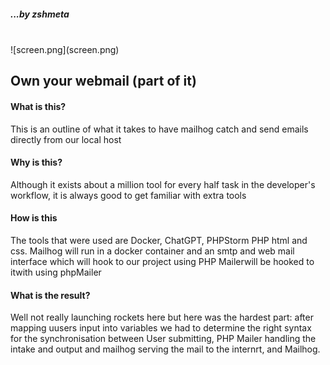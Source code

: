 ##### ...by zshmeta



<br>
![screen.png](screen.png)

##  Own your webmail (part of it)

#### What is this?

This is an outline of what it takes to have mailhog catch and send emails directly from our local host

#### Why is this?

Although it exists about a million tool for every half task in the developer's workflow, it is always good to get familiar with extra tools

#### How is this

The tools that were used are Docker, ChatGPT, PHPStorm PHP html and css. Mailhog will run in a docker container and an smtp and web mail interface which will hook to our project using PHP Mailerwill be hooked to itwith using phpMailer


#### What is the result?

Well not really launching rockets here but here was the hardest part: after mapping uusers input into variables we had to determine the right syntax for the synchronisation between User submitting, PHP Mailer handling the intake and output and mailhog serving the mail to the internrt, and Mailhog.